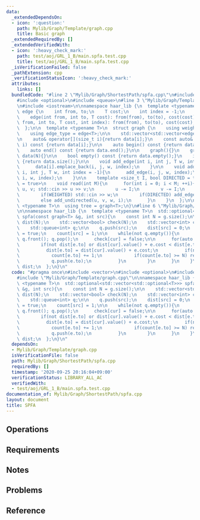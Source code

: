 ```yaml
---
data:
  _extendedDependsOn:
  - icon: ':question:'
    path: Mylib/Graph/Template/graph.cpp
    title: Basic graph
  _extendedRequiredBy: []
  _extendedVerifiedWith:
  - icon: ':heavy_check_mark:'
    path: test/aoj/GRL_1_B/main.spfa.test.cpp
    title: test/aoj/GRL_1_B/main.spfa.test.cpp
  _isVerificationFailed: false
  _pathExtension: cpp
  _verificationStatusIcon: ':heavy_check_mark:'
  attributes:
    links: []
  bundledCode: "#line 2 \"Mylib/Graph/ShortestPath/spfa.cpp\"\n#include <vector>\n\
    #include <optional>\n#include <queue>\n#line 3 \"Mylib/Graph/Template/graph.cpp\"\
    \n#include <iostream>\n\nnamespace haar_lib {\n  template <typename T>\n  struct\
    \ edge {\n    int from, to;\n    T cost;\n    int index = -1;\n    edge(){}\n\
    \    edge(int from, int to, T cost): from(from), to(to), cost(cost){}\n    edge(int\
    \ from, int to, T cost, int index): from(from), to(to), cost(cost), index(index){}\n\
    \  };\n\n  template <typename T>\n  struct graph {\n    using weight_type = T;\n\
    \    using edge_type = edge<T>;\n\n    std::vector<std::vector<edge<T>>> data;\n\
    \n    auto& operator[](size_t i){return data[i];}\n    const auto& operator[](size_t\
    \ i) const {return data[i];}\n\n    auto begin() const {return data.begin();}\n\
    \    auto end() const {return data.end();}\n\n    graph(){}\n    graph(int N):\
    \ data(N){}\n\n    bool empty() const {return data.empty();}\n    int size() const\
    \ {return data.size();}\n\n    void add_edge(int i, int j, T w, int index = -1){\n\
    \      data[i].emplace_back(i, j, w, index);\n    }\n\n    void add_undirected(int\
    \ i, int j, T w, int index = -1){\n      add_edge(i, j, w, index);\n      add_edge(j,\
    \ i, w, index);\n    }\n\n    template <size_t I, bool DIRECTED = true, bool WEIGHTED\
    \ = true>\n    void read(int M){\n      for(int i = 0; i < M; ++i){\n        int\
    \ u, v; std::cin >> u >> v;\n        u -= I;\n        v -= I;\n        T w = 1;\n\
    \        if(WEIGHTED) std::cin >> w;\n        if(DIRECTED) add_edge(u, v, w, i);\n\
    \        else add_undirected(u, v, w, i);\n      }\n    }\n  };\n\n  template\
    \ <typename T>\n  using tree = graph<T>;\n}\n#line 6 \"Mylib/Graph/ShortestPath/spfa.cpp\"\
    \n\nnamespace haar_lib {\n  template <typename T>\n  std::optional<std::vector<std::optional<T>>>\
    \ spfa(const graph<T> &g, int src){\n    const int N = g.size();\n\n    std::vector<std::optional<T>>\
    \ dist(N);\n    std::vector<bool> check(N);\n    std::vector<int> count(N);\n\
    \    std::queue<int> q;\n\n    q.push(src);\n    dist[src] = 0;\n    check[src]\
    \ = true;\n    count[src] = 1;\n\n    while(not q.empty()){\n      auto cur =\
    \ q.front(); q.pop();\n      check[cur] = false;\n\n      for(auto &e : g[cur]){\n\
    \        if(not dist[e.to] or dist[cur].value() + e.cost < dist[e.to].value()){\n\
    \          dist[e.to] = dist[cur].value() + e.cost;\n          if(not check[e.to]){\n\
    \            count[e.to] += 1;\n            if(count[e.to] >= N) return std::nullopt;\n\
    \            q.push(e.to);\n          }\n        }\n      }\n    }\n\n    return\
    \ dist;\n  };\n}\n"
  code: "#pragma once\n#include <vector>\n#include <optional>\n#include <queue>\n\
    #include \"Mylib/Graph/Template/graph.cpp\"\n\nnamespace haar_lib {\n  template\
    \ <typename T>\n  std::optional<std::vector<std::optional<T>>> spfa(const graph<T>\
    \ &g, int src){\n    const int N = g.size();\n\n    std::vector<std::optional<T>>\
    \ dist(N);\n    std::vector<bool> check(N);\n    std::vector<int> count(N);\n\
    \    std::queue<int> q;\n\n    q.push(src);\n    dist[src] = 0;\n    check[src]\
    \ = true;\n    count[src] = 1;\n\n    while(not q.empty()){\n      auto cur =\
    \ q.front(); q.pop();\n      check[cur] = false;\n\n      for(auto &e : g[cur]){\n\
    \        if(not dist[e.to] or dist[cur].value() + e.cost < dist[e.to].value()){\n\
    \          dist[e.to] = dist[cur].value() + e.cost;\n          if(not check[e.to]){\n\
    \            count[e.to] += 1;\n            if(count[e.to] >= N) return std::nullopt;\n\
    \            q.push(e.to);\n          }\n        }\n      }\n    }\n\n    return\
    \ dist;\n  };\n}\n"
  dependsOn:
  - Mylib/Graph/Template/graph.cpp
  isVerificationFile: false
  path: Mylib/Graph/ShortestPath/spfa.cpp
  requiredBy: []
  timestamp: '2020-09-25 20:16:04+09:00'
  verificationStatus: LIBRARY_ALL_AC
  verifiedWith:
  - test/aoj/GRL_1_B/main.spfa.test.cpp
documentation_of: Mylib/Graph/ShortestPath/spfa.cpp
layout: document
title: SPFA
---
```


## Operations

## Requirements

## Notes

## Problems

## Reference
